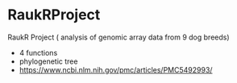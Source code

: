 # RaukRProject
RaukR Project ( analysis of genomic array data from 9 dog breeds)

- 4 functions 
- phylogenetic tree
- https://www.ncbi.nlm.nih.gov/pmc/articles/PMC5492993/
